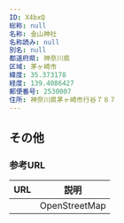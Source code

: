 ```yaml
---
ID: X4bxQ
総称: null
名称: 金山神社
名称読み: null
別名: null
都道府県: 神奈川県
区域: 茅ヶ崎市
緯度: 35.373178
経度: 139.4086427
郵便番号: 2530007
住所: 神奈川県茅ヶ崎市行谷７８７
---
```


## その他

### 参考URL

| URL | 説明          |
| --- | ------------- |
|     | OpenStreetMap |
